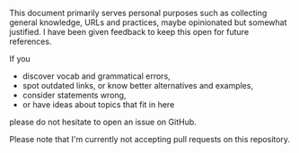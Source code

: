 This document primarily serves personal purposes such as collecting general knowledge, URLs and practices, maybe opinionated but somewhat justified. I have been given feedback to keep this open for future references.

If you

* discover vocab and grammatical errors,
* spot outdated links, or know better alternatives and examples,
* consider statements wrong,
* or have ideas about topics that fit in here

please do not hesitate to open an issue on GitHub.

Please note that I'm currently not accepting pull requests on this repository.
